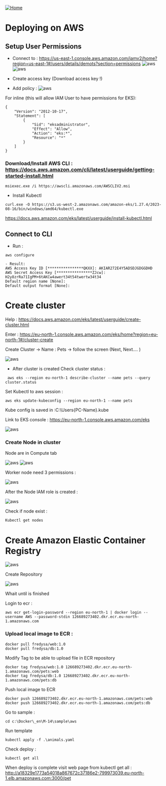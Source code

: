 [![Home](../../img/home.png)](../M-14/README.md)
# Deploying  on AWS

## Setup User Permissions

- Connect to : https://us-east-1.console.aws.amazon.com/iamv2/home?region=us-east-1#/users/details/demots?section=permissions
![aws](./img/access2.png)
![aws](./img/access1.png)

- Create access key (Download access key !)

- Add policy :
  ![aws](./img/access3.png)

For inline (this will allow IAM User to have permissions for EKS):
```
{
	"Version": "2012-10-17",
	"Statement": [
		{
			"Sid": "eksadministrator",
			"Effect": "Allow",
			"Action": "eks:*",
			"Resource": "*"
		}
	]
}

```


### Download/Install  AWS CLI : https://docs.aws.amazon.com/cli/latest/userguide/getting-started-install.html
```
msiexec.exe /i https://awscli.amazonaws.com/AWSCLIV2.msi
```

- Install Kubectl  
```
curl.exe -O https://s3.us-west-2.amazonaws.com/amazon-eks/1.27.4/2023-08-16/bin/windows/amd64/kubectl.exe
```
https://docs.aws.amazon.com/eks/latest/userguide/install-kubectl.html


 ## Connect to CLI  
- Run :
```
aws configure

- Result:
AWS Access Key ID [****************QKXX]: AKIAR272E4Y5ADSDJGDGGDHD
AWS Secret Access Key [****************ZJcw]: H2y8zrRa71IgPM+6tAKCw4awert34t54twertw34t34
Default region name [None]:
Default output format [None]:

```

# Create cluster 

Help : https://docs.aws.amazon.com/eks/latest/userguide/create-cluster.html

Enter : https://eu-north-1.console.aws.amazon.com/eks/home?region=eu-north-1#/cluster-create

Create Cluster -> Name : Pets  -> follow the screen (Next, Next.... )

![aws](./img/cluster1.png)

- After cluster is created
Check cluster status :
```
 aws eks --region eu-north-1 describe-cluster --name pets --query cluster.status
```
Set Kubectl to aws session :
```
aws eks update-kubeconfig --region eu-north-1 --name pets
```
Kube config is saved in :C:\Users\{PC-Name}\.kube 

Link to EKS console :  https://eu-north-1.console.aws.amazon.com/eks

![aws](./img/cluster2.png)

### Create Node in cluster 
Node are in Compute tab

![aws](./img/node1.png)
![aws](./img/node2.png)

Worker node need 3 permissions :

![aws](./img/node1permissions.png)

After the Node IAM role is created :

![aws](./img/node3.png)


Check if node exist :

```
Kubectl get nodes
```

# Create  Amazon Elastic Container Registry

![aws](./img/repos1.png)

Create Repository

![aws](./img/repos2.png)

Whait until is finished 

Login to ecr :

```
aws ecr get-login-password --region eu-north-1 | docker login --username AWS --password-stdin 126689273402.dkr.ecr.eu-north-1.amazonaws.com
```

### Upload local image to ECR :

```
docker pull fredysa/web:1.0
docker pull fredysa/db:1.0
```
Modify Tag to be able to upload file in ECR repository
```
docker tag fredysa/web:1.0 126689273402.dkr.ecr.eu-north-1.amazonaws.com/pets:web
docker tag fredysa/db:1.0 126689273402.dkr.ecr.eu-north-1.amazonaws.com/pets:db
```
Push local image to ECR
```
docker push 126689273402.dkr.ecr.eu-north-1.amazonaws.com/pets:web
docker push 126689273402.dkr.ecr.eu-north-1.amazonaws.com/pets:db
```

Go to sample : 
```
cd c:\Docker\_en\M-14\sample\aws
```
Run template

```
kubectl apply -f .\animals.yaml
```

Check deploy :
```
kubectl get all

```

When deploy is complete visit web page from kubectl get all : http://a18329e1773a54018a867672c37186e2-799973039.eu-north-1.elb.amazonaws.com:3000/pet
